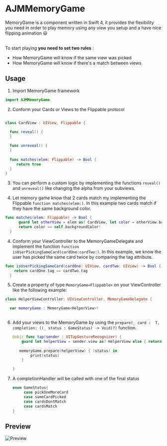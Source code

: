 # AJMMemoryGame

MemoryGame is a component written in Swift 4, it provides the flexibility you need in order to play memory using any view you setup and a have nice flipping animation 😃<br /><br />

To start playing <b>you need to set two rules</b> : 

<ul>
  <li>How MemoryGame will know if the same view was picked</li>
  <li>How MemoryGame will know if there's a match between views</li>
</ul>

## Usage
1. Import MemoryGame framework

```swift 
import AJMMemoryGame
```

2. Conform your Cards or Views to the Flippable protocol

  ```swift
  
 class CardView : UIView, Flippable {
 
    func reveal() {
    }
    
    func unreveal() {
    }
    
    func matches(elem: Flippable) -> Bool {
       return true
    }
}
  ```
  
3. You can perform a custom logic by implementing the functions `reveal()` and `unreveal()` like changing the alpha from your subviews.

4. Let memory game know that 2 cards match my implementing the Flippable `function matches(elem:)`. In this example two cards match if they have the same background color.

  ```swift
  func matches(elem: Flippable) -> Bool {
        guard let otherView = elem as? CardView, let color = otherView.backgroundColor else { return false }
        return color == self.backgroundColor!
    }
   ```

4. Conform your ViewController to the MemoryGameDelegate and implement the function `function isUserPickingSameCard(cardOne:cardTwo:)`. In this example, we know the user has picked the same card twice by comparing the tag attribute.

  ```swift
  func isUserPickingSameCard(cardOne: UIView, cardTwo: UIView) -> Bool {
      return cardOne.tag == cardTwo.tag
    }
  ```
  
5. Create a property of type `MemoryGame<Flippable>` on your ViewController like the following example:

  ```swift
class HelperViewController: UIViewController, MemoryGameDelegate {

    var memoryGame : MemoryGame<HelperView>!
    
```
6. Add your views to the MemoryGame by using the `prepare(_ card :  T, completion: ((_ status : GameStatus) -> Void)?)` function.

    ```swift
    @objc func tap(sender : UITapGestureRecognizer) {
        guard let helperView = sender.view as? HelperView else { return  }
       
       memoryGame.prepare(helperView) { (status) in
            print(status)
        }

    } 
 
7. A completionHandler will be called with one of the final status 
    ```swift 
    enum GameStatus{
         case pickOneMoreCard
         case sameCardPicked
         case cardsDontMatch
         case cardsMatch
    }
     ```

## Preview
![Preview](https://media.giphy.com/media/xUOwGbTSdQNORNuYLK/giphy.gif)

